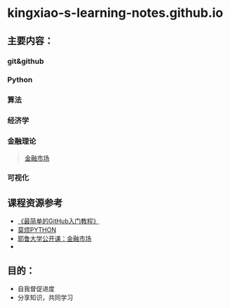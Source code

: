 # kingxiao-s-learning-notes.github.io
## 主要内容：
### git&github
### Python
### 算法
### 经济学
### 金融理论
> [金融市场](https://github.com/Kingxiao/kingxiao-s-learning-notes.github.io/blob/master/%E3%80%8A%E9%87%91%E8%9E%8D%E5%B8%82%E5%9C%BA%E3%80%8B%E7%AC%94%E8%AE%B0%E7%9B%AE%E5%BD%95.md)
### 可视化

## 课程资源参考
* [《最简单的GitHub入门教程》](https://www.bilibili.com/video/av4857819/)
* [莫烦PYTHON](https://morvanzhou.github.io/)
* [耶鲁大学公开课：金融市场](https://www.bilibili.com/video/av9947400)
* 

## 目的：
* 自我督促进度
* 分享知识，共同学习
